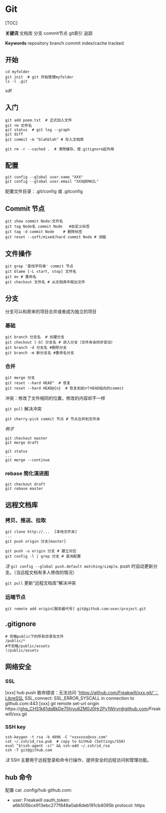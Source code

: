 # Git

[TOC]

**关键词** 文档库 分支 commit节点 git索引 追踪

**Keywords** repository branch commit index/cache tracked

## 开始

```shell
cd myfolder
git init  # git 开始管理myfolder
ls -l .git
```

sdf

## 入门

```shell
git add poem.txt  # 正式加入文件
git rm 文件名
git status  # git log --graph
git diff
git commit -m "blahblah" # 存入文档库

git rm -r --cached .  # 清除缓存，使.gitignore起作用
```



## 配置

```shell
git config --global user.name "XXX"
git config --global user.email "XXX@EMAIL"
```

配置文件目录：.git/config 或 .gitconfig

## Commit 节点



```shell
git show commit Node:文件名
git tag Node名 commit Node   #自定义标签
git tag -d commit Node    # 删除标签
git reset --soft/mixed/hard commit Node # 消磁
```



## 文件操作

```shell
git grep '查找字符串' commit 节点
git blame [-L start, stop] 文件名
git mv # 重命名
git checkout 文件名 # 从文档库中取出文件
```


## 分支

分支可以和原来的项目合并或者成为独立的项目

### 基础

```shell
git branch 分支名  # 创建分支
git checkout [-b] 分支名 # 进入分支（文件夹会同步变动）
git branch -d 分支名 #删除分支
git branch -m 新分支名 #重命名分支
```

### 合并

```shell
git merge 分支
git reset --hard HEAD^  # 恢复
git reset --hard HEAD@{n}  # 恢复到前n个HEAD指向的commit
```


冲突：修改了文件相同的位置，修改的内容却不一样

`git pull` 解决冲突

```shell
git cherry-pick commit 节点 # 节点合并到文件夹
```

*例子*

```shell
git checkout master
git merge draft

git status
...
git merge --continue
```

### rebase 简化演进图

```shell
git checkout draft
git rebase master
```


## 远程文档库

### 拷贝、推送、拉取

```shell
git clone http://...  [本地文件夹]
...
git push origin 分支[master]

git push -u origin 分支 # 建立对应
git config -l | grep 分支 # 查询配置
```


*注* `git config --global push.default matching/simple`. push 时自动更新分支。（当远程文档有多人修改的情况）

`git pull` 更新“远程文档库”解决冲突

### 远端节点

```shell
git remote add origin[服务器代号] git@github.com:user/project.git
```


## .gitignore

```shell
# 忽略public下的所有目录及文件
/public/*
#不忽略/public/assets
!/public/assets
```

## 网络安全
### SSL

[xxx] hub push
致命错误：无法访问 'https://github.com/Freakwill/xxx.git/'：LibreSSL SSL_connect: SSL_ERROR_SYSCALL in connection to github.com:443
[xxx] git remote set-url origin https://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@github.com/Freakwill/xxx.git


### SSH key

```shell
ssh-keygen -t rsa -b 4096 -C "xxxxxxx@xxx.com"
cat ~/.ssh/id_rsa.pub  # copy to GitHub (Settings/SSH)
eval "$(ssh-agent -s)" && ssh-add ~/.ssh/id_rsa
ssh -T git@github.com
```

*注* SSH 主要用于远程登录和命令行操作，提供安全的远程访问和管理功能。

## hub 命令

配置 cat .config/hub
github.com:
- user: Freakwill
  oauth_token: a6b505bce913ebc277f848a0ab6deb191cb4095b
  protocol: https

